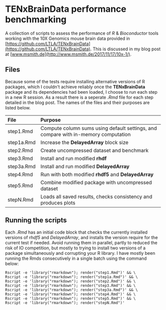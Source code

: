 
# TENxBrainData performance benchmarking

A collection of scripts to assess the performance of *R* & *Bioconductor* tools working with the 10X Genomics mouse brain data provided in [https://github.com/LTLA/TENxBrainData](https://github.com/LTLA/TENxBrainData).  This is discussed in my blog post at [www.msmith.de](http://www.msmith.de/2017/11/17/10x-1/).

## Files

Because some of the tests require installing alternative versions of R packages, which I couldn't achieve reliably once the **TENxBrainData** package and its dependencies had been loaded, I choose to run each step in a new R session.  As a result there is a seperate *.Rmd* file for each step detailed in the blog post.  The names of the files and their purposes are listed below.

| File          | Purpose       | 
| :------------ |:-------------|
| step1.Rmd  | Compute column sums using default settings, and compare with in-memory computation |
| step1a.Rmd | Increase the **DelayedArray** block size |
| step2.Rmd  | Create uncompressed dataset and benchmark |
| step3.Rmd  | Install and run modified **rhdf** |
| step3a.Rmd | Install and run modified **DelayedArray** |
| step4.Rmd  | Run with both modified **rhdf5** and **DelayedArray** |
| step5.Rmd  | Combine modified package with uncompressed dataset |
| stepN.Rmd  | Loads all saved results, checks consistency and produces plots |

## Running the scripts

Each *.Rmd* has an initial code block that checks the currently installed versions of *rhdf5* and *DelayedArray*, and installs the version require for the current test if needed.  Avoid running them in parallel, partly to reduced the risk of IO competition, but mostly to trying to install two versions of a package simultaneously and corrupting your R library.  I have mostly been running the Rmds consecutively in a single batch using the command below:

```
Rscript -e 'library("rmarkdown"); render("step1.Rmd")' && \
Rscript -e 'library("rmarkdown"); render("step1a.Rmd")' && \
Rscript -e 'library("rmarkdown"); render("step2.Rmd")' && \
Rscript -e 'library("rmarkdown"); render("step3.Rmd")' && \
Rscript -e 'library("rmarkdown"); render("step3a.Rmd")' && \
Rscript -e 'library("rmarkdown"); render("step4.Rmd")' && \
Rscript -e 'library("rmarkdown"); render("step5.Rmd")' && \
Rscript -e 'library("rmarkdown"); render("stepN.Rmd")'
```